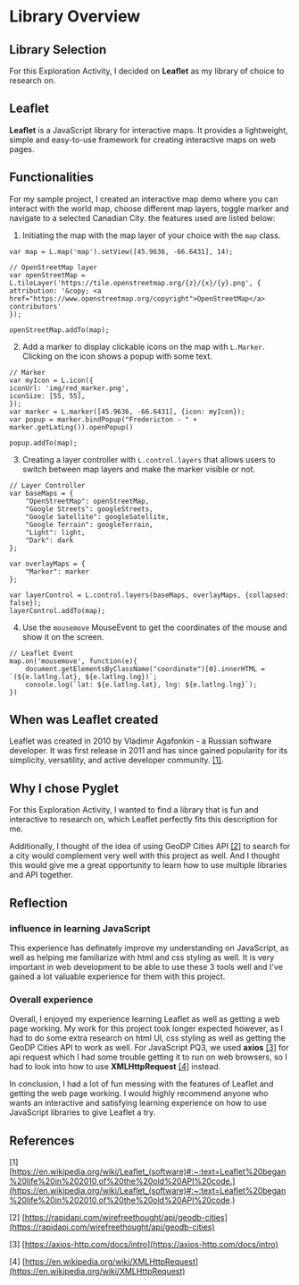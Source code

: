 # Library Overview

## Library Selection

For this Exploration Activity, I decided on **Leaflet** as my library of choice to research on. 

## Leaflet

**Leaflet** is a JavaScript library for interactive maps. It provides a lightweight, simple and easy-to-use framework for creating interactive maps on web pages.

## Functionalities

For my sample project, I created an interactive map demo where you can interact with the world map, choose different map layers, toggle marker and navigate to a selected Canadian City. the features used are listed below:

1. Initiating the map with the map layer of your choice with the `map` class.

```
var map = L.map('map').setView([45.9636, -66.6431], 14);

// OpenStreetMap layer
var openStreetMap = L.tileLayer('https://tile.openstreetmap.org/{z}/{x}/{y}.png', {
attribution: '&copy; <a href="https://www.openstreetmap.org/copyright">OpenStreetMap</a> contributors'
});

openStreetMap.addTo(map);
```

2. Add a marker to display clickable icons on the map with `L.Marker`. Clicking on the icon shows a popup with some text.

```
// Marker
var myIcon = L.icon({
iconUrl: 'img/red_marker.png',
iconSize: [55, 55],
});
var marker = L.marker([45.9636, -66.6431], {icon: myIcon});
var popup = marker.bindPopup("Fredericton - " + marker.getLatLng()).openPopup()

popup.addTo(map);
```

3. Creating a layer controller with `L.control.layers` that allows users to switch between map layers and make the marker visible or not.

```
// Layer Controller
var baseMaps = {
    "OpenStreetMap": openStreetMap,
    "Google Streets": googleStreets,
    "Google Satellite": googleSatellite,
    "Google Terrain": googleTerrain,
    "Light": light,
    "Dark": dark
};

var overlayMaps = {
    "Marker": marker
};

var layerControl = L.control.layers(baseMaps, overlayMaps, {collapsed: false});
layerControl.addTo(map);
```
4. Use the `mousemove` MouseEvent to get the coordinates of the mouse and show it on the screen.

```
// Leaflet Event
map.on('mousemove', function(e){
    document.getElementsByClassName("coordinate")[0].innerHTML = `(${e.latlng.lat}, ${e.latlng.lng})`;
    console.log(`lat: ${e.latlng.lat}, lng: ${e.latlng.lng}`);
})
```

## When was Leaflet created

Leaflet was created in 2010 by Vladimir Agafonkin - a Russian software developer. It was first release in 2011 and has since gained popularity for its simplicity, versatility, and active developer community.  [[1]](https://en.wikipedia.org/wiki/Leaflet_(software)#:~:text=Leaflet%20began%20life%20in%202010,of%20the%20old%20API%20code.).

## Why I chose Pyglet

For this Exploration Activity, I wanted to find a library that is fun and interactive to research on, which Leaflet perfectly fits this description for me.

Additionally, I thought of the idea of using GeoDP Cities API [[2]](https://rapidapi.com/wirefreethought/api/geodb-cities) to search for a city would complement very well with this project as well. And I thought this would give me a great opportunity to learn how to use multiple libraries and API together.

## Reflection

### influence in learning JavaScript

This experience has definately improve my understanding on JavaScript, as well as helping me familiarize with html and css styling as well. It is very important in web development to be able to use these 3 tools well and I've gained a lot valuable experience for them with this project.

### Overall experience

Overall, I enjoyed my experience learning Leaflet as well as getting a web page working. My work for this project took longer expected however, as I had to do some extra research on html UI, css styling as well as getting the GeoDP Cities API to work as well. For JavaScript PQ3, we used **axios** [[3]](https://axios-http.com/docs/intro) for api request which I had some trouble getting it to run on web browsers, so I had to look into how to use **XMLHttpRequest** [[4]](https://en.wikipedia.org/wiki/XMLHttpRequest) instead.

In conclusion, I had a lot of fun messing with the features of Leaflet and getting the web page working. I would highly recommend anyone who wants an interactive and satisfying learning experience on how to use JavaScript libraries to give Leaflet a try. 

## References
[1] [https://en.wikipedia.org/wiki/Leaflet_(software)#:~:text=Leaflet%20began%20life%20in%202010,of%20the%20old%20API%20code.](https://en.wikipedia.org/wiki/Leaflet_(software)#:~:text=Leaflet%20began%20life%20in%202010,of%20the%20old%20API%20code.)

[2] [https://rapidapi.com/wirefreethought/api/geodb-cities](https://rapidapi.com/wirefreethought/api/geodb-cities)

[3] [https://axios-http.com/docs/intro](https://axios-http.com/docs/intro)

[4] [https://en.wikipedia.org/wiki/XMLHttpRequest](https://en.wikipedia.org/wiki/XMLHttpRequest)
